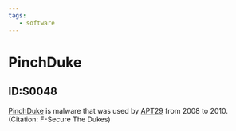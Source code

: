 ```yaml
---
tags:
   - software
---
```

# PinchDuke
## ID:S0048
[PinchDuke](software/S0048) is malware that was used by [APT29](groups/G0016) from 2008 to 2010. (Citation: F-Secure The Dukes)

